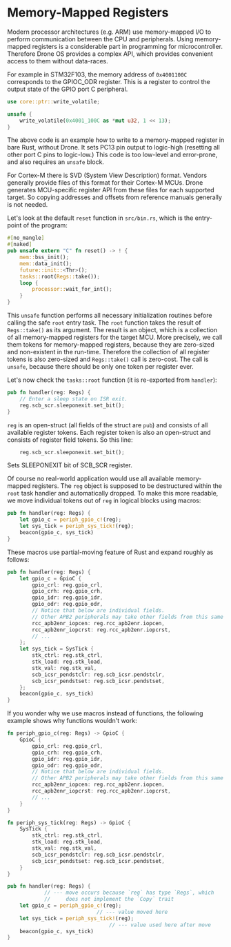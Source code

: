 # Memory-Mapped Registers

Modern processor architectures (e.g. ARM) use memory-mapped I/O to perform
communication between the CPU and peripherals. Using memory-mapped registers is
a considerable part in programming for microcontroller. Therefore Drone OS
provides a complex API, which provides convenient access to them without
data-races.

For example in STM32F103, the memory address of `0x4001100C` corresponds to the
GPIOC_ODR register. This is a register to control the output state of the GPIO
port C peripheral.

```rust
use core::ptr::write_volatile;

unsafe {
    write_volatile(0x4001_100C as *mut u32, 1 << 13);
}
```

The above code is an example how to write to a memory-mapped register in bare
Rust, without Drone. It sets PC13 pin output to logic-high (resetting all other
port C pins to logic-low.) This code is too low-level and error-prone, and also
requires an `unsafe` block.

For Cortex-M there is SVD (System View Description) format. Vendors generally
provide files of this format for their Cortex-M MCUs. Drone generates
MCU-specific register API from these files for each supported target. So copying
addresses and offsets from reference manuals generally is not needed.

Let's look at the default `reset` function in `src/bin.rs`, which is the
entry-point of the program:

```rust
#[no_mangle]
#[naked]
pub unsafe extern "C" fn reset() -> ! {
    mem::bss_init();
    mem::data_init();
    future::init::<Thr>();
    tasks::root(Regs::take());
    loop {
        processor::wait_for_int();
    }
}
```

This `unsafe` function performs all necessary initialization routines before
calling the safe `root` entry task. The `root` function takes the result of
`Regs::take()` as its argument. The result is an object, which is a collection
of all memory-mapped registers for the target MCU. More precisely, we call them
tokens for memory-mapped registers, because they are zero-sized and non-existent
in the run-time. Therefore the collection of all register tokens is also
zero-sized and `Regs::take()` call is zero-cost. The call is `unsafe`, because
there should be only one token per register ever.

Let's now check the `tasks::root` function (it is re-exported from `handler`):

```rust
pub fn handler(reg: Regs) {
    // Enter a sleep state on ISR exit.
    reg.scb_scr.sleeponexit.set_bit();
}
```

`reg` is an open-struct (all fields of the struct are `pub`) and consists of all
available register tokens. Each register token is also an open-struct and
consists of register field tokens. So this line:

```rust
    reg.scb_scr.sleeponexit.set_bit();
```

Sets SLEEPONEXIT bit of SCB_SCR register.

Of course no real-world application would use all available memory-mapped
registers. The `reg` object is supposed to be destructured within the `root`
task handler and automatically dropped. To make this more readable, we move
individual tokens out of `reg` in logical blocks using macros:

```rust
pub fn handler(reg: Regs) {
    let gpio_c = periph_gpio_c!(reg);
    let sys_tick = periph_sys_tick!(reg);
    beacon(gpio_c, sys_tick)
}
```

These macros use partial-moving feature of Rust and expand roughly as follows:

```rust
pub fn handler(reg: Regs) {
    let gpio_c = GpioC {
        gpio_crl: reg.gpio_crl,
        gpio_crh: reg.gpio_crh,
        gpio_idr: reg.gpio_idr,
        gpio_odr: reg.gpio_odr,
        // Notice that below are individual fields.
        // Other APB2 peripherals may take other fields from this same registers.
        rcc_apb2enr_iopcen: reg.rcc_apb2enr.iopcen,
        rcc_apb2enr_iopcrst: reg.rcc_apb2enr.iopcrst,
        // ...
    };
    let sys_tick = SysTick {
        stk_ctrl: reg.stk_ctrl,
        stk_load: reg.stk_load,
        stk_val: reg.stk_val,
        scb_icsr_pendstclr: reg.scb_icsr.pendstclr,
        scb_icsr_pendstset: reg.scb_icsr.pendstset,
    };
    beacon(gpio_c, sys_tick)
}
```

If you wonder why we use macros instead of functions, the following example
shows why functions wouldn't work:

```rust
fn periph_gpio_c(reg: Regs) -> GpioC {
    GpioC {
        gpio_crl: reg.gpio_crl,
        gpio_crh: reg.gpio_crh,
        gpio_idr: reg.gpio_idr,
        gpio_odr: reg.gpio_odr,
        // Notice that below are individual fields.
        // Other APB2 peripherals may take other fields from this same registers.
        rcc_apb2enr_iopcen: reg.rcc_apb2enr.iopcen,
        rcc_apb2enr_iopcrst: reg.rcc_apb2enr.iopcrst,
        // ...
    }
}

fn periph_sys_tick(reg: Regs) -> GpioC {
    SysTick {
        stk_ctrl: reg.stk_ctrl,
        stk_load: reg.stk_load,
        stk_val: reg.stk_val,
        scb_icsr_pendstclr: reg.scb_icsr.pendstclr,
        scb_icsr_pendstset: reg.scb_icsr.pendstset,
    }
}

pub fn handler(reg: Regs) {
            // --- move occurs because `reg` has type `Regs`, which
            //     does not implement the `Copy` trait
    let gpio_c = periph_gpio_c!(reg);
                             // --- value moved here
    let sys_tick = periph_sys_tick!(reg);
                                 // --- value used here after move
    beacon(gpio_c, sys_tick)
}
```

